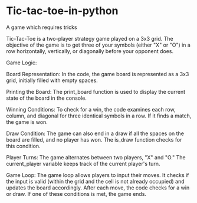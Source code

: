 # Tic-tac-toe-in-python
 A game which requires tricks


Tic-Tac-Toe is a two-player strategy game played on a 3x3 grid. The objective of the game is to get three of your symbols (either "X" or "O") in a row horizontally, vertically, or diagonally before your opponent does.

Game Logic:

Board Representation: In the code, the game board is represented as a 3x3 grid, initially filled with empty spaces.

Printing the Board: The print_board function is used to display the current state of the board in the console.

Winning Conditions: To check for a win, the code examines each row, column, and diagonal for three identical symbols in a row. If it finds a match, the game is won.

Draw Condition: The game can also end in a draw if all the spaces on the board are filled, and no player has won. The is_draw function checks for this condition.

Player Turns: The game alternates between two players, "X" and "O." The current_player variable keeps track of the current player's turn.

Game Loop: The game loop allows players to input their moves. It checks if the input is valid (within the grid and the cell is not already occupied) and updates the board accordingly. After each move, the code checks for a win or draw. If one of these conditions is met, the game ends.
